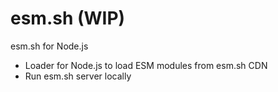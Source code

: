 # esm.sh (WIP)

esm.sh for Node.js

- Loader for Node.js to load ESM modules from esm.sh CDN
- Run esm.sh server locally

